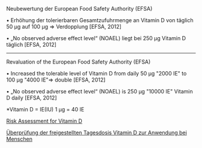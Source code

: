 
Neubewertung der European Food Safety Authority (EFSA)

• Erhöhung der tolerierbaren Gesamtzufuhrmenge an Vitamin D von täglich
50 µg auf 100 µg => Verdopplung [EFSA, 2012]

• „No observed adverse effect level“ (NOAEL) liegt bei 250 µg Vitamin D
täglich [EFSA, 2012]

_________________________________________________________
Revaluation of the European Food Safety Authority (EFSA)

• Increased the tolerable level of Vitamin D from daily
50 µg "2000 IE" to 100 µg "4000 IE"=> double [EFSA, 2012]

• „No observed adverse effect level“ (NOAEL) is 250 µg "10000 IE" Vitamin D
daily [EFSA, 2012]


*Vitamin D	= IE(IU)
    1 μg = 40 IE

<a href="https://github.com/vitaminsafety/Vitamin-D/blob/master/Risk%20assessment%20for%20vitamin%20D.pdf">Risk Assessment for Vitamin D</a>

<a href="https://github.com/vitaminsafety/Vitamin-D/blob/master/Colecalciferol.pdf">Überprüfung der freigestellten Tagesdosis Vitamin D zur Anwendung bei Menschen
</a>
